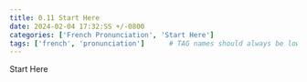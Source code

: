 ```yaml
---
title: 0.11 Start Here
date: 2024-02-04 17:32:SS +/-0800
categories: ['French Pronunciation', 'Start Here']
tags: ['french', 'pronunciation']      # TAG names should always be lowercase
---
```


Start Here
